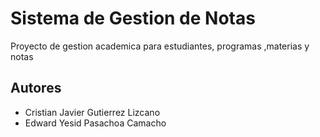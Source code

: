 # Sistema de Gestion de Notas

Proyecto de gestion academica para estudiantes, programas ,materias y notas

## Autores

- Cristian Javier Gutierrez Lizcano
- Edward Yesid Pasachoa Camacho
